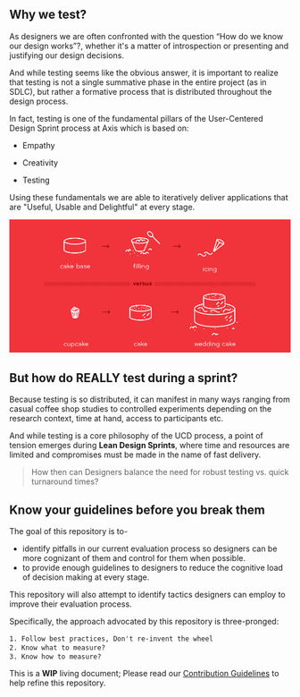 ## Why we test?
As designers we are often confronted with the question “How do we know our design works”?, whether it's a matter of introspection or presenting and justifying our design decisions.

And while testing seems like the obvious answer, it is important to realize that testing is not a single summative phase in the entire project (as in SDLC), but rather a formative process that is distributed throughout the design process.

In fact, testing is one of the fundamental pillars of the User-Centered Design Sprint process at Axis which is based on:

- Empathy

- Creativity
- Testing

Using these fundamentals we are able to iteratively deliver applications that are "Useful, Usable and Delightful" at every stage.

![Cupcake Analogy](./Assets/images/cupcake_mvp.png)



## But how do REALLY test during a sprint?

Because testing is so distributed, it can manifest in many ways ranging from casual coffee shop studies to  controlled experiments depending on the research context, time at hand, access to participants etc.

And while testing is a core philosophy of the UCD process, a point of tension emerges during **Lean Design Sprints**, where time and resources are limited and compromises must be made in the name of fast delivery.

> How then can Designers balance the need for robust testing vs. quick turnaround times?

## Know your guidelines before you break them

The goal of this repository is to-

- identify pitfalls in our current evaluation process so designers can be more cognizant of them and control for them when possible.
- to provide enough guidelines to designers to reduce the cognitive load of decision making at every stage.

This repository will also attempt to identify tactics designers can employ to improve their evaluation process. 

Specifically, the approach advocated  by this repository is three-pronged:

 	1. Follow best practices, Don't re-invent the wheel
 	2. Know what to measure?
 	3. Know how to measure?

This is a **WIP** living document; Please read our [Contribution Guidelines](CONTRIBUTION.md) to help refine this repository.



